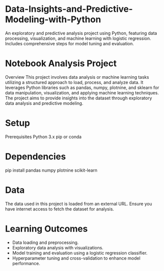 # Data-Insights-and-Predictive-Modeling-with-Python
An exploratory and predictive analysis project using Python, featuring data processing, visualization, and machine learning with logistic regression. Includes comprehensive steps for model tuning and evaluation.

# Notebook Analysis Project
Overview
This project involves data analysis or machine learning tasks utilizing a structured approach to load, process, and analyze data. It leverages Python libraries such as pandas, numpy, plotnine, and sklearn for data manipulation, visualization, and applying machine learning techniques. The project aims to provide insights into the dataset through exploratory data analysis and predictive modeling.

# Setup
Prerequisites
Python 3.x
pip or conda

# Dependencies
pip install pandas numpy plotnine scikit-learn

# Data
The data used in this project is loaded from an external URL. Ensure you have internet access to fetch the dataset for analysis.

# Learning Outcomes
- Data loading and preprocessing.
- Exploratory data analysis with visualizations.
- Model training and evaluation using a logistic regression classifier.
- Hyperparameter tuning and cross-validation to enhance model performance.


